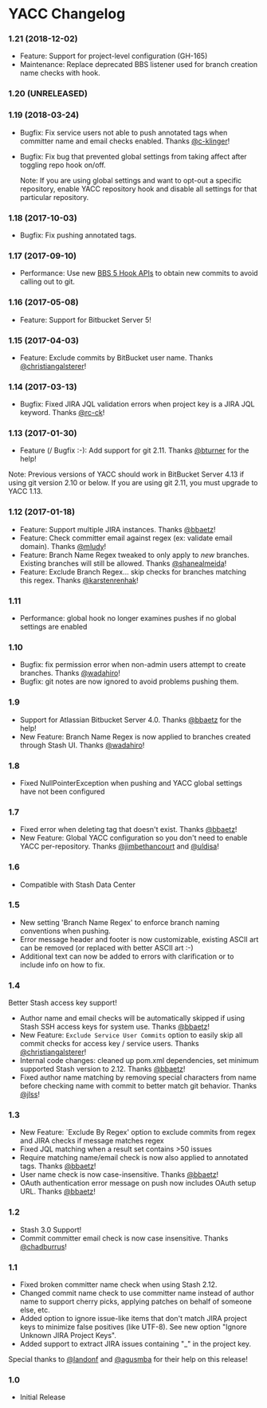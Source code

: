# YACC Changelog

### 1.21 (2018-12-02)

* Feature: Support for project-level configuration (GH-165)
* Maintenance: Replace deprecated BBS listener used for branch creation name checks with hook.

### 1.20 (UNRELEASED)

### 1.19 (2018-03-24)

* Bugfix: Fix service users not able to push annotated tags when committer
name and email checks enabled. Thanks
[@c-klinger](https://github.com/c-klinger)!
* Bugfix: Fix bug that prevented global settings from taking affect after
toggling repo hook on/off.
 
    Note: If you are using global settings and want to opt-out a specific
    repository, enable YACC repository hook and disable all settings for
    that particular repository.

### 1.18 (2017-10-03)

* Bugfix: Fix pushing annotated tags.

### 1.17 (2017-09-10)

* Performance: Use new [BBS 5 Hook APIs](https://developer.atlassian.com/bitbucket/server/docs/latest/how-tos/hooks-merge-checks-guide.html) to obtain new commits to avoid calling out to git. 

### 1.16 (2017-05-08)

* Feature: Support for Bitbucket Server 5!

### 1.15 (2017-04-03)

* Feature: Exclude commits by BitBucket user name. Thanks [@christiangalsterer](https://github.com/christiangalsterer)! 

### 1.14 (2017-03-13)

* Bugfix: Fixed JIRA JQL validation errors when project key is a JIRA JQL keyword. Thanks [@rc-ck](https://github.com/rc-ck)! 

### 1.13 (2017-01-30)

* Feature (/ Bugfix :-): Add support for git 2.11. Thanks [@bturner](https://github.com/bturner) for the help!

Note: Previous versions of YACC should work in BitBucket Server 4.13 if using git version 2.10 or below. If you are using git 2.11, you must upgrade to YACC 1.13.

### 1.12 (2017-01-18)

* Feature: Support multiple JIRA instances. Thanks [@bbaetz](https://github.com/bbaetz)!
* Feature: Check committer email against regex (ex: validate email domain). Thanks [@mludy](https://github.com/mludy)!
* Feature: Branch Name Regex tweaked to only apply to _new_ branches. Existing branches will still be allowed.
Thanks [@shanealmeida](https://github.com/shanealmeida)!
* Feature: Exclude Branch Regex... skip checks for branches matching this regex. Thanks [@karstenrenhak](https://github.com/karstenrenhak)!

### 1.11

* Performance: global hook no longer examines pushes if no global settings are enabled

### 1.10

* Bugfix: fix permission error when non-admin users attempt to create branches. Thanks [@wadahiro](https://github.com/wadahiro)! 
* Bugfix: git notes are now ignored to avoid problems pushing them.

### 1.9

* Support for Atlassian Bitbucket Server 4.0. Thanks [@bbaetz](https://github.com/bbaetz) for the help!
* New Feature: Branch Name Regex is now applied to branches created through Stash UI. Thanks [@wadahiro](https://github.com/wadahiro)!

### 1.8

* Fixed NullPointerException when pushing and YACC global settings have not been configured

### 1.7

* Fixed error when deleting tag that doesn't exist. Thanks [@bbaetz](https://github.com/bbaetz)!
* New Feature: Global YACC configuration so you don't need to enable YACC per-repository. Thanks [@jimbethancourt](https://github.com/jimbethancourt) and [@uldisa](https://github.com/uldisa)!

### 1.6

* Compatible with Stash Data Center

### 1.5 

* New setting 'Branch Name Regex' to enforce branch naming conventions when pushing.
* Error message header and footer is now customizable, existing ASCII art can be removed (or replaced with better ASCII art :-)
* Additional text can now be added to errors with clarification or to include info on how to fix.

### 1.4

Better Stash access key support!

* Author name and email checks will be automatically skipped if using Stash SSH access keys for system use. Thanks [@bbaetz](https://github.com/bbaetz)!
* New Feature: `Exclude Service User Commits` option to easily skip all commit checks for access key / service users. Thanks [@christiangalsterer](https://github.com/christiangalsterer)!
* Internal code changes: cleaned up pom.xml dependencies, set minimum supported Stash version to 2.12. Thanks [@bbaetz](https://github.com/bbaetz)!
* Fixed author name matching by removing special characters from name before checking name with
commit to better match git behavior. Thanks [@jlss](https://github.com/jlss)!

### 1.3

* New Feature: `Exclude By Regex' option to exclude commits from regex and JIRA checks if message matches regex
* Fixed JQL matching when a result set contains >50 issues
* Require matching name/email check is now also applied to annotated tags. Thanks [@bbaetz](https://github.com/bbaetz)!
* User name check is now case-insensitive. Thanks [@bbaetz](https://github.com/bbaetz)!
* OAuth authentication error message on push now includes OAuth setup URL. Thanks [@bbaetz](https://github.com/bbaetz)!

### 1.2

* Stash 3.0 Support!
* Commit committer email check is now case insensitive. Thanks [@chadburrus](https://github.com/chadburrus)!

### 1.1

* Fixed broken committer name check when using Stash 2.12.
* Changed commit name check to use committer name instead of author name to support cherry picks, applying patches on behalf of someone else, etc.
* Added option to ignore issue-like items that don't match JIRA project keys to minimize false positives (like UTF-8). See new option "Ignore Unknown JIRA Project Keys".
* Added support to extract JIRA issues containing "_" in the project key.

Special thanks to [@landonf](https://github.com/landonf) and [@agusmba](https://github.com/agusmba) for their help on this release!

### 1.0

* Initial Release
